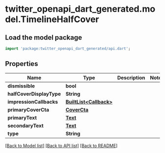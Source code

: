 # twitter_openapi_dart_generated.model.TimelineHalfCover

## Load the model package
```dart
import 'package:twitter_openapi_dart_generated/api.dart';
```

## Properties
Name | Type | Description | Notes
------------ | ------------- | ------------- | -------------
**dismissible** | **bool** |  | 
**halfCoverDisplayType** | **String** |  | 
**impressionCallbacks** | [**BuiltList&lt;Callback&gt;**](Callback.md) |  | 
**primaryCoverCta** | [**CoverCta**](CoverCta.md) |  | 
**primaryText** | [**Text**](Text.md) |  | 
**secondaryText** | [**Text**](Text.md) |  | 
**type** | **String** |  | 

[[Back to Model list]](../README.md#documentation-for-models) [[Back to API list]](../README.md#documentation-for-api-endpoints) [[Back to README]](../README.md)


